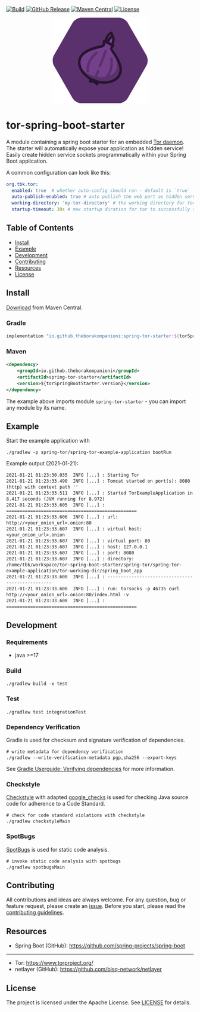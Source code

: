 [![Build](https://github.com/theborakompanioni/tor-spring-boot-starter/actions/workflows/build.yml/badge.svg)](https://github.com/theborakompanioni/tor-spring-boot-starter/actions/workflows/build.yml)
[![GitHub Release](https://img.shields.io/github/release/theborakompanioni/tor-spring-boot-starter.svg?maxAge=3600)](https://github.com/theborakompanioni/tor-spring-boot-starter/releases/latest)
[![Maven Central](https://img.shields.io/maven-central/v/io.github.theborakompanioni/spring-tor-core.svg?maxAge=3600)](https://search.maven.org/#search|g%3A%22io.github.theborakompanioni%22)
[![License](https://img.shields.io/github/license/theborakompanioni/tor-spring-boot-starter.svg?maxAge=2592000)](https://github.com/theborakompanioni/tor-spring-boot-starter/blob/master/LICENSE)


<p align="center">
    <img src="https://github.com/theborakompanioni/tor-spring-boot-starter/blob/master/docs/assets/images/logo.png" alt="Logo" width="255" />
</p>


tor-spring-boot-starter
===

A module containing a spring boot starter for an embedded [Tor daemon](https://www.torproject.org/).
The starter will automatically expose your application as hidden service!
Easily create hidden service sockets programmatically within your Spring Boot application.

A common configuration can look like this:
```yaml
org.tbk.tor:
  enabled: true  # whether auto-config should run - default is `true`
  auto-publish-enabled: true # auto publish the web port as hidden service - default is `true`
  working-directory: 'my-tor-directory' # the working directory for tor - default is `tor-working-dir`
  startup-timeout: 30s # max startup duration for tor to successfully start - default is `60s`
```

## Table of Contents

- [Install](#install)
- [Example](#example)  
- [Development](#development)
- [Contributing](#contributing)
- [Resources](#resources)
- [License](#license)


## Install

[Download](https://search.maven.org/#search|g%3A%22io.github.theborakompanioni%22) from Maven Central.

### Gradle
```groovy
implementation "io.github.theborakompanioni:spring-tor-starter:${torSpringBootStarterVersion}"
```

### Maven
```xml
<dependency>
    <groupId>io.github.theborakompanioni</groupId>
    <artifactId>spring-tor-starter</artifactId>
    <version>${torSpringBootStarter.version}</version>
</dependency>
```

The example above imports module `spring-tor-starter` - you can import any module by its name.

## Example

Start the example application with
```shell
./gradlew -p spring-tor/spring-tor-example-application bootRun
```

Example output (2021-01-21):
```
2021-01-21 01:23:30.035  INFO [...] : Starting Tor
2021-01-21 01:23:33.490  INFO [...] : Tomcat started on port(s): 8080 (http) with context path ''
2021-01-21 01:23:33.511  INFO [...] : Started TorExampleApplication in 8.417 seconds (JVM running for 8.972)
2021-01-21 01:23:33.605  INFO [...] : =================================================
2021-01-21 01:23:33.606  INFO [...] : url: http://<your_onion_url>.onion:80
2021-01-21 01:23:33.607  INFO [...] : virtual host: <your_onion_url>.onion
2021-01-21 01:23:33.607  INFO [...] : virtual port: 80
2021-01-21 01:23:33.607  INFO [...] : host: 127.0.0.1
2021-01-21 01:23:33.607  INFO [...] : port: 8080
2021-01-21 01:23:33.607  INFO [...] : directory: /home/tbk/workspace/tor-spring-boot-starter/spring-tor/spring-tor-example-application/tor-working-dir/spring_boot_app
2021-01-21 01:23:33.608  INFO [...] : -------------------------------------------------
2021-01-21 01:23:33.608  INFO [...] : run: torsocks -p 46735 curl http://<your_onion_url>.onion:80/index.html -v
2021-01-21 01:23:33.608  INFO [...] : =================================================
```

## Development

### Requirements
- java >=17

### Build
```shell script
./gradlew build -x test
```
 
### Test
```shell script
./gradlew test integrationTest
```

### Dependency Verification
Gradle is used for checksum and signature verification of dependencies.

```shell script
# write metadata for dependency verification
./gradlew --write-verification-metadata pgp,sha256 --export-keys
```

See [Gradle Userguide: Verifying dependencies](https://docs.gradle.org/current/userguide/dependency_verification.html)
for more information.

### Checkstyle
[Checkstyle](https://github.com/checkstyle/checkstyle) with adapted [google_checks](https://github.com/checkstyle/checkstyle/blob/master/src/main/resources/google_checks.xml)
is used for checking Java source code for adherence to a Code Standard.

```shell script
# check for code standard violations with checkstyle
./gradlew checkstyleMain
```

### SpotBugs
[SpotBugs](https://spotbugs.github.io/) is used for static code analysis.

```shell script
# invoke static code analysis with spotbugs
./gradlew spotbugsMain
```


## Contributing
All contributions and ideas are always welcome. For any question, bug or feature request, 
please create an [issue](https://github.com/theborakompanioni/tor-spring-boot-starter/issues). 
Before you start, please read the [contributing guidelines](contributing.md).


## Resources

- Spring Boot (GitHub): https://github.com/spring-projects/spring-boot
---
- Tor: https://www.torproject.org/
- netlayer (GitHub): https://github.com/bisq-network/netlayer

## License

The project is licensed under the Apache License. See [LICENSE](LICENSE) for details.

